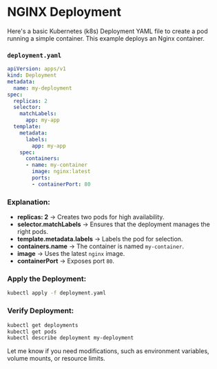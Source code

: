 # NGINX Deployment

Here's a basic Kubernetes (k8s) Deployment YAML file to create a pod running a simple container. This example deploys an Nginx container.

### `deployment.yaml`
```yaml
apiVersion: apps/v1
kind: Deployment
metadata:
  name: my-deployment
spec:
  replicas: 2
  selector:
    matchLabels:
      app: my-app
  template:
    metadata:
      labels:
        app: my-app
    spec:
      containers:
      - name: my-container
        image: nginx:latest
        ports:
        - containerPort: 80
```

### Explanation:
- **replicas: 2** → Creates two pods for high availability.
- **selector.matchLabels** → Ensures that the deployment manages the right pods.
- **template.metadata.labels** → Labels the pod for selection.
- **containers.name** → The container is named `my-container`.
- **image** → Uses the latest `nginx` image.
- **containerPort** → Exposes port `80`.

### Apply the Deployment:
```sh
kubectl apply -f deployment.yaml
```

### Verify Deployment:
```sh
kubectl get deployments
kubectl get pods
kubectl describe deployment my-deployment
```

Let me know if you need modifications, such as environment variables, volume mounts, or resource limits.